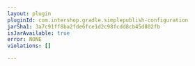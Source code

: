```yaml
---
layout: plugin
pluginId: com.intershop.gradle.simplepublish-configuration
jarSha1: 3a7c91ff8ba2fde6fce1d2c98fcdd8cb45d802fb
isJarAvailable: true
error: NONE
violations: []

---
```


